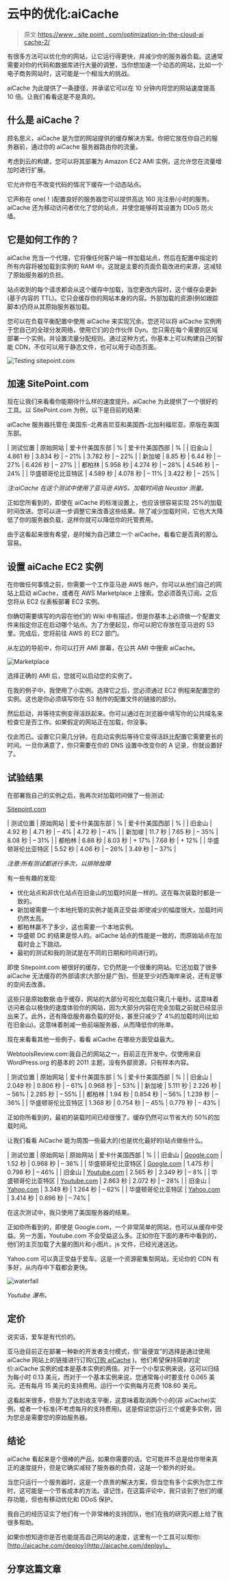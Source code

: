 # 云中的优化:aiCache

> 原文:[https://www . site point . com/optimization-in-the-cloud-ai cache-2/](https://www.sitepoint.com/optimization-in-the-cloud-aicache-2/)

有很多方法可以优化你的网站，让它运行得更快，并减少你的服务器负载。这通常需要对你的代码和数据库进行大量的调整，当你想加速一个动态的网站，比如一个电子商务网站时，这可能是一个相当大的挑战。

aiCache 为此提供了一条捷径，并承诺它可以在 10 分钟内将您的网站速度提高 10 倍。让我们看看这是不是真的。

## 什么是 aiCache？

顾名思义，aiCache 是为您的网站提供的缓存解决方案。你把它放在你自己的服务器前，通过你的 aiCache 服务器路由你的流量。

考虑到云的构建，您可以将其部署为 Amazon EC2 AMI 实例，这允许您在流量增加时进行扩展。

它允许你在不改变代码的情况下缓存一个动态站点。

它声称在 one(！)配置良好的服务器您可以提供高达 160 兆注册/小时的服务。aiCache 还为移动访问者优化了您的站点，并使您能够将其设置为 DDoS 防火墙。

## 它是如何工作的？

aiCache 充当一个代理，它将像任何客户端一样加载站点，然后在配置中指定的所有内容将被加载到实例的 RAM 中。这就是主要的页面负载改进的来源，这减轻了原始服务器的负担。

站点收到的每个请求都会从这个缓存中加载，当您更改内容时，这个缓存会更新(基于内容的 TTL)。它只会缓存你的网站本身的内容。外部加载的资源(例如跟踪脚本)仍将从其原始服务器加载。

您可以在负载平衡配置中使用 aiCache 来实现冗余。您还可以将 aiCache 实例用于您自己的全球分发网络，使用它们的合作伙伴 Dyn。您只需在每个需要的区域部署一个实例，并设置流量分配规则。通过这种方式，你基本上可以构建自己的智能 CDN，不仅可以用于静态文件，也可以用于动态页面。

![Testing sitepoint.com](../Images/1f82a9673b1f4562862a637d1dfa1ee1.png)

## 加速 SitePoint.com

现在让我们来看看你能期待什么样的速度提升。aiCache 为此提供了一个很好的工具。以 SitePoint.com 为例，以下是目前的结果:

aiCache 服务器托管在:美国东–北弗吉尼亚和美国西–北加利福尼亚。原版在美国东部。

| 测试位置 | 原始网站 | 爱卡什美国东部 | % | 爱卡什美国西部 | % |
| 旧金山 | 4.861 秒 | 3.834 秒 | – 21% | 3.782 秒 | – 22% |
| 新加坡 | 8.85 秒 | 6.44 秒 | – 27% | 6.426 秒 | – 27% |
| 都柏林 | 5.958 秒 | 4.274 秒 | – 28% | 4.546 秒 | – 24% |
| 华盛顿哥伦比亚特区 | 4.589 秒 | 4.078 秒 | – 11% | 3.422 秒 | – 25% |

*注:aiCache 在这个测试中使用了亚马逊 AWS。加载时间由 Neustar 测量。*

正如您所看到的，即使在 aiCache 的标准设置上，也应该很容易实现 25%的加载时间改进。您可以进一步调整它来改善这些结果。除了减少加载时间，它也大大降低了你的服务器负载，这样你就可以降低你的托管费用。

由于这看起来很有希望，是时候为自己建立一个 aiCache，看看它是否真的那么容易。

## 设置 aiCache EC2 实例

在你做任何事情之前，你需要一个工作亚马逊 AWS 帐户。你可以从他们自己的网站上启动 aiCache，或者在 AWS Marketplace 上搜索。您必须首先订阅，之后您将从 EC2 仪表板部署 EC2 实例。

你确切需要填写的内容在他们的 Wiki 中有描述，但是你基本上必须做一个配置文件来指定你正在启动哪个站点。为了方便起见，你可以把它存放在亚马逊的 S3 里。完成后，您将前往 AWS 的 EC2 部门。

从左边的导航中，你可以打开 AMI 屏幕，在公共 AMI 中搜索 aiCache。

![Marketplace](../Images/b7165f7c1ebe901f267233eaf0ecd291.png)

选择正确的 AMI 后，您就可以启动您的实例了。

在我的例子中，我使用了小实例。选择它之后，您必须通过 EC2 例程来配置您的实例。这也是你必须填写你在 S3 制作的配置文件的链接的部分。

然后启动，并等待实例变得活跃起来。你可以通过在浏览器中填写你的公共域名来检查它是否工作。如果假定的网站正在加载，你没事。

仅此而已。设置它只需几分钟。在启动实例后等待它变得活跃比配置它需要更长的时间。一旦你满意了，你只需要在你的 DNS 设置中改变你的 A 记录，你就设置好了。

## 试验结果

在部署我自己的实例之后，我再次对加载时间做了一些测试:

[Sitepoint.com](https://www.sitepoint.com)

| 测试位置 | 原始网站 | 爱卡什美国东部 | % | 爱卡什美国西部 | % |
| 旧金山 | 4.92 秒 | 4.71 秒 | – 4% | 4.72 秒 | – 4% |
| 新加坡 | 11.7 秒 | 7.65 秒 | – 35% | 8.08 秒 | – 31% |
| 都柏林 | 6.88 秒 | 8.03 秒 | + 17% | 7.68 秒 | + 12% |
| 华盛顿哥伦比亚特区 | 5.52 秒 | 4.06 秒 | – 26% | 3.49 秒 | – 37% |

*注意:所有测试都进行多次，以排除故障*

有一些有趣的发现:

*   优化站点和非优化站点在旧金山的加载时间是一样的。这在每次装载时都是一致的。
*   新加坡需要一个本地托管的实例才能真正受益:即使减少的幅度很大，加载时间仍然太高。
*   都柏林赢不了多少，这也需要一个本地实例。
*   华盛顿 DC 的结果是惊人的。aiCache 站点的性能是一致的，而原始站点在加载时会上下跳动。
*   最初的测试和我的测试是在不同的日期和时间进行的。

即使 Sitepoint.com 被很好的缓存，它仍然是一个很重的网站。它还加载了很多 aiCache 无法缓存的外部请求(大部分是广告)。但是至少对西海岸来说，还有足够的空间去改善。

这些只是原始数据:由于缓存，网站的大部分可视化加载只需几十毫秒。这意味着访问者会以极快的速度体验你的网站，因为大部分内容在完全加载之前就已经显示出来了。此外，还有降低服务器负载的好处，甚至只减少了 4%的加载时间(比如在旧金山)。这意味着削减一些前端服务器，从而降低你的账单。

现在来看看其他一些例子，看看 aiCache 在哪些方面受益最大。

WebtoolsReview.com:我自己的网站之一，目前正在开发中。仅使用来自 WordPress.org 的基本的 2011 主题，没有外部资源，只有样本内容。

| 测试位置 | 原始网站 | 爱卡什美国东部 | % | 爱卡什美国西部 | % |
| 旧金山 | 2.049 秒 | 0.806 秒 | – 61% | 0.968 秒 | – 53% |
| 新加坡 | 5.111 秒 | 2.226 秒 | – 56% | 2.285 秒 | – 55% |
| 都柏林 | 1.94 秒 | 0.854 秒 | – 56% | 1.239 秒 | – 36% |
| 华盛顿哥伦比亚特区 | 1.368 秒 | 0.754 秒 | – 45% | 0.779 秒 | – 43% |

正如你所看到的，最初的装载时间已经很慢了。缓存仍然可以节省大约 50%的加载时间。

让我们看看 AiCache 能为周围一些最大的(也是优化最好的)站点做些什么。

| 测试位置 | 原始网站 | 原始网站 | 爱卡什美国西部 | % |
| 旧金山 | [Google.com](http://www.google.com) | 1.52 秒 | 0.968 秒 | – 36% |
| 华盛顿哥伦比亚特区 | [Google.com](http://www.google.com) | 1.475 秒 | 0.798 秒 | – 46% |
| 旧金山 | [Youtube.com](http://www.youtube.com) | 2.565 秒 | 2.349 秒 | – 8% |
| 华盛顿哥伦比亚特区 | [Youtube.com](http://www.youtube.com) | 2.863 秒 | 2.072 秒 | – 28% |
| 旧金山 | [Yahoo.com](http://www.yahoo.com) | 3.349 秒 | 1.264 秒 | – 62% |
| 华盛顿哥伦比亚特区 | [Yahoo.com](http://www.yahoo.com) | 3.414 秒 | 0.896 秒 | – 74% |

在这次测试中，我只使用了美国服务器的结果。

正如你所看到的，即使是 Google.com，一个非常简单的网站，也可以从缓存中受益。另一方面，Youtube.com 不会受益这么多。正如你在下面的瀑布中看到的，他们的主页加载了大量的图片和小图片。js 文件，已经光速送达。

Yahoo.com 可以真正受益于爱车。这是一个资源密集型网站，无论你的 CDN 有多好，从内存中下载都会更快。

![waterfall](../Images/56f793928f7ffb71781b724e7356d4f1.png)

*Youtube 瀑布。*

## 定价

说实话，爱车是有代价的。

亚马逊目前正在部署一种新的开发者支付模式，但“最便宜”的选择是通过使用 aiCache 网站上的链接进行订购([订购 aiCache](http://aicache.com/cloud_amazon.html) )。他们希望保持简单的定价:aiCache 实例的成本是基本实例的两倍。对于一个小型实例来说，这可以归结为每小时 0.13 美元，而对于一个基本实例来说，您通常每小时要支付 0.065 美元。还有每月 15 美元的支持费用。运行一个实例每月花费 108.60 美元。

这看起来很多，但是为了达到收支平衡，这意味着取消两个小的(非 aiCache)实例，或者一个标准(不考虑每月的支持费用)。这是假设您运行三个或更多实例，因为您总是需要您的原始服务器。

## 结论

aiCache 看起来是个很棒的产品，如果你需要的话。它可能并不总是给你带来真正的速度提升，但是它确实减轻了服务器的负荷，这是一个额外的好处。

当您只运行一个服务器时，这是一个昂贵的解决方案，但当您有多个实例为您工作时，这可能是一个节省成本的方法。请记住，在这篇评论中，我只谈到了他们的缓存功能，但也有移动优化和 DDoS 保护。

我自己的经历证实了他们有一个非常棒的支持团队，他们在我的研究问题上给了我很多帮助。

如果你想知道你是否也能提高自己网站的速度，这里有一个工具可以帮你:[http://aicache.com/deploy](http://aicache.com/deploy)。

## 分享这篇文章